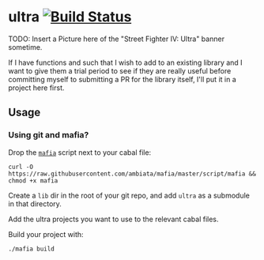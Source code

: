 # ultra [![Build Status](https://img.shields.io/travis/domdere/ultra.svg?style=flat)](https://travis-ci.org/domdere/ultra)

TODO: Insert a Picture here of the "Street Fighter IV: Ultra" banner sometime.

If I have functions and such that I wish to add to an existing library and I want to give them a trial period to see if they are really useful before committing myself to submitting a PR for the library itself, I'll put it in a project here first.

## Usage

### Using git and mafia?

Drop the [`mafia`](https://github.com/ambiata/mafia) script next to your cabal file:

``` shell
curl -O https://raw.githubusercontent.com/ambiata/mafia/master/script/mafia && chmod +x mafia
```

Create a `lib` dir in the root of your git repo, and add `ultra` as a submodule in that directory.

Add the ultra projects you want to use to the relevant cabal files.

Build your project with:

``` shell
./mafia build
```
